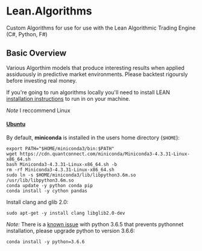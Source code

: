 # Lean.Algorithms
Custom Algorithms for use for use with the Lean Algorithmic Trading Engine (C#, Python, F#)

## Basic Overview ##

Various Algorthim models that produce interesting results when applied assiduously in predictive market environments. Please backtest rigoursly before investing real money.

If you're going to run algorithms locally you'll need to install LEAN [installation instructions](https://github.com/QuantConnect/Lean#installation-instructions) to run in on your machine.

*Note* I reccommend Linux
#### [Ubuntu](https://github.com/QuantConnect/Lean#linux-debian-ubuntu)
By default, **miniconda** is installed in the users home directory (`$HOME`):
```
export PATH="$HOME/miniconda3/bin:$PATH"
wget https://cdn.quantconnect.com/miniconda/Miniconda3-4.3.31-Linux-x86_64.sh
bash Miniconda3-4.3.31-Linux-x86_64.sh -b
rm -rf Miniconda3-4.3.31-Linux-x86_64.sh
sudo ln -s $HOME/miniconda3/lib/libpython3.6m.so /usr/lib/libpython3.6m.so
conda update -y python conda pip
conda install -y cython pandas
```

Install clang and glib 2.0:
```
sudo apt-get -y install clang libglib2.0-dev
```

*Note:* There is a [known issue](https://github.com/pythonnet/pythonnet/issues/609) with python 3.6.5 that prevents pythonnet installation, please upgrade python to version 3.6.6:
```
conda install -y python=3.6.6
```
